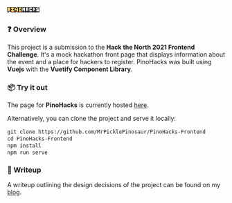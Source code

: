 ![PinoHacks](https://github.com/MrPicklePinosaur/PinoHacks-Frontend/blob/master/public/pinohacks_logo.png)
---

### ❓ Overview
This project is a submission to the **Hack the North 2021 Frontend Challenge**.
It's a mock hackathon front page that displays information about the event and
a place for hackers to register. PinoHacks was built using **Vuejs** with the **Vuetify
Component Library**.

### 📦 Try it out
The page for **PinoHacks** is currently hosted [here](https://pinohacks.xyz/).

Alternatively, you can clone the project and serve it locally:
```
git clone https://github.com/MrPicklePinosaur/PinoHacks-Frontend
cd PinoHacks-Frontend
npm install
npm run serve
```

### 📜 Writeup
A writeup outlining the design decisions of the project can be found on my [blog](https://blog.danieliu.xyz/blog/html/HTN%20Frontend%20Writeup.html).
